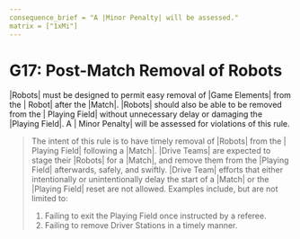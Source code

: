 ```yaml
---
consequence_brief = "A |Minor Penalty| will be assessed."
matrix = ["1xMi"]
---
```


# G17: Post-Match Removal of Robots

|Robots| must be designed to permit easy removal of |Game Elements| from the |
Robot| after the |Match|. |Robots| should also be able to be removed from the |
Playing Field| without unnecessary delay or damaging the |Playing Field|. A |
Minor Penalty| will be assessed for violations of this rule.

> The intent of this rule is to have timely removal of |Robots| from the |
Playing Field| following a |Match|. |Drive Teams| are expected to stage their
|Robots| for a |Match|, and remove them from the |Playing Field| afterwards,
safely, and swiftly. |Drive Team| efforts that either intentionally or
unintentionally delay the start of a |Match| or the |Playing Field| reset are
not allowed. Examples include, but are not limited to:
>
> 1. Failing to exit the Playing Field once instructed by a referee.
> 2. Failing to remove Driver Stations in a timely manner.
